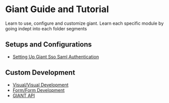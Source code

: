 # Giant Guide and Tutorial

Learn to use, configure and customize giant. Learn each specific module by going indept into each folder segments

## Setups and Configurations
- [Setting Up Giant Sso Saml Authentication](https://github.com/fx-giant/giant-documentations/blob/master/setup_configurations/Setting_Up_Giant_Sso_Saml_Authentication.md)

## Custom Development
- [Visual/Visual Development](https://github.com/fx-giant/giant-documentations/blob/master/visual/README.md)
- [Form/Form Development](https://github.com/fx-giant/giant-documentations/blob/master/form/README.md)
- [GIANT API](https://github.com/fx-giant/giant-documentations/blob/master/giant/README.md)